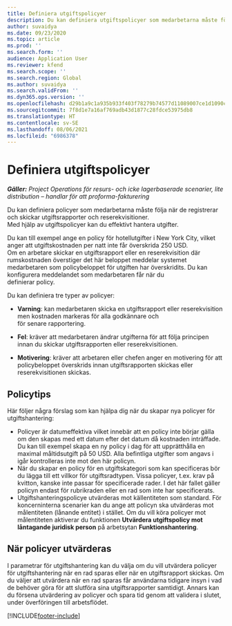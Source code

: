 ```yaml
---
title: Definiera utgiftspolicyer
description: Du kan definiera utgiftspolicyer som medarbetarna måste följa när de registrerar och skickar utgiftsrapporter och reserekvisitioner.
author: suvaidya
ms.date: 09/23/2020
ms.topic: article
ms.prod: ''
ms.search.form: ''
audience: Application User
ms.reviewer: kfend
ms.search.scope: ''
ms.search.region: Global
ms.author: suvaidya
ms.search.validFrom: ''
ms.dyn365.ops.version: ''
ms.openlocfilehash: d29b1a9c1a935b933f403f78279b74577d11089007ce1d1090c361075822263a
ms.sourcegitcommit: 7f8d1e7a16af769adb43d1877c28fdce53975db8
ms.translationtype: HT
ms.contentlocale: sv-SE
ms.lasthandoff: 08/06/2021
ms.locfileid: "6986378"
---
```

# <a name="define-expense-policies"></a>Definiera utgiftspolicyer

_**Gäller:** Project Operations för resurs- och icke lagerbaserade scenarier, lite distribution – handlar för att proforma-fakturering_

Du kan definiera policyer som medarbetarna måste följa när de registrerar och skickar utgiftsrapporter och reserekvisitioner.         
Med hjälp av utgiftspolicyer kan du effektivt hantera utgifter.         

Du kan till exempel ange en policy för hotellutgifter i New York City, vilket anger att utgiftskostnaden per natt inte får överskrida 250 USD.       
Om en arbetare skickar en utgiftsrapport eller en reserekvisition där rumskostnaden överstiger det här beloppet meddelar systemet         
medarbetaren som policybeloppet för utgiften har överskridits. Du kan konfigurera meddelandet som medarbetaren får när du        
definierar policy.      
        
Du kan definiera tre typer av policyer:         
        
- **Varning**: kan medarbetaren skicka en utgiftsrapport eller reserekvisition men kostnaden markeras för alla godkännare och         
  för senare rapportering.        

- **Fel**: kräver att medarbetaren ändrar utgifterna för att följa principen innan du skickar utgiftsrapporten eller reserekvisitionen.        
 
 - **Motivering**: kräver att arbetaren eller chefen anger en motivering för att policybeloppet överskrids innan utgiftsrapporten skickas eller reserekvisitionen skickas.        

## <a name="policy-tips"></a>Policytips
Här följer några förslag som kan hjälpa dig när du skapar nya policyer för utgiftshantering: 

- Policyer är datumeffektiva vilket innebär att en policy inte börjar gälla om den skapas med ett datum efter det datum då kostnaden inträffade. Du kan till exempel skapa en ny policy i dag för att upprätthålla en maximal måltidsutgift på 50 USD. Alla befintliga utgifter som angavs i igår kontrolleras inte mot den här policyn.
- När du skapar en policy för en utgiftskategori som kan specificeras bör du lägga till ett villkor för utgiftsradtypen. Vissa policyer, t.ex. krav på kvitton, kanske inte passar för specificerade rader. I det här fallet gäller policyn endast för rubrikraden eller en rad som inte har specificerats. 
- Utgiftshanteringspolicye utvärderas mot källentiteten som standard. För koncerninterna scenarier kan du ange att policyn ska utvärderas mot målentiteten (lånande entitet) i stället. Om du vill köra policyer mot målentiteten aktiverar du funktionen **Utvärdera utgiftspolicy mot låntagande juridisk person** på arbetsytan **Funktionshantering**.

## <a name="when-to-evaluate-policies"></a>När policyer utvärderas

I parametrar för utgiftshantering kan du välja om du vill utvärdera policyer för utgiftshantering när en rad sparas eller när en utgiftsrapport skickas. Om du väljer att utvärdera när en rad sparas får användarna tidigare insyn i vad de behöver göra för att slutföra sina utgiftsrapporter samtidigt. Annars kan du försena utvärdering av policyer och spara tid genom att validera i slutet, under överföringen till arbetsflödet.


[!INCLUDE[footer-include](../includes/footer-banner.md)]